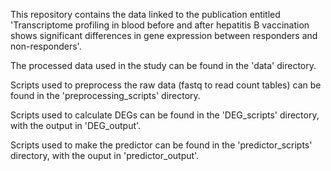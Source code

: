 This repository contains the data linked to the publication entitled 'Transcriptome profiling in blood before and after hepatitis B vaccination shows significant differences in gene expression between responders and non-responders'.

The processed data used in the study can be found in the 'data' directory.

Scripts used to preprocess the raw data (fastq to read count tables) can be found in the 'preprocessing_scripts' directory.

Scripts used to calculate DEGs can be found in the 'DEG_scripts' directory, with the output in 'DEG_output'.

Scripts used to make the predictor can be found in the 'predictor_scripts' directory, with the ouput in 'predictor_output'.
